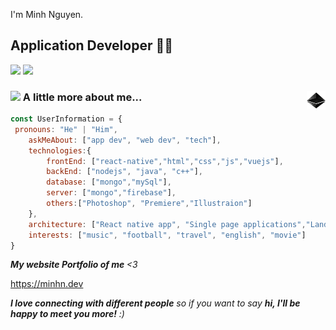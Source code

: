 I'm Minh Nguyen.  
## Application Developer 👨‍💻

[![](https://img.shields.io/badge/Facebook-NguyenNgocMinh-blue)](https://www.facebook.com/minhnn00/)
[![](https://img.shields.io/badge/Gmail-ngocminhit2000%40gmail.com-red)](mailto:ngocminhit2000@gmail.com)


### <img src="https://media.giphy.com/media/VgCDAzcKvsR6OM0uWg/giphy.gif" width="50"> A little more about me... <img src="https://github.com/MinhNNDev/MinhNNDev/blob/main/rotating-ethereum-logo.gif" width="30" height="30" style="float:right">



```javascript
const UserInformation = {
 pronouns: "He" | "Him",
    askMeAbout: ["app dev", "web dev", "tech"],
    technologies:{
        frontEnd: ["react-native","html","css","js","vuejs"],
        backEnd: ["nodejs", "java", "c++"],
        database: ["mongo","mySql"],
        server: ["mongo","firebase"],
        others:["Photoshop", "Premiere","Illustraion"]
    },
    architecture: ["React native app", "Single page applications","Landing web page", "Server"],
    interests: ["music", "football", "travel", "english", "movie"]
}
```
<em><b>My website Portfolio of me </b><3</em><p href="https://ngocminh.design" >https://minhn.dev</p>
 
<em><b>I love connecting with different people</b> so if you want to say <b>hi, I'll be happy to meet you more!</b> :)</em>
